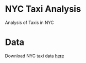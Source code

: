 # NYC Taxi Analysis
Analysis of Taxis in NYC

# Data
Download NYC taxi data [here](https://data.cityofnewyork.us/view/gn7m-em8n)
